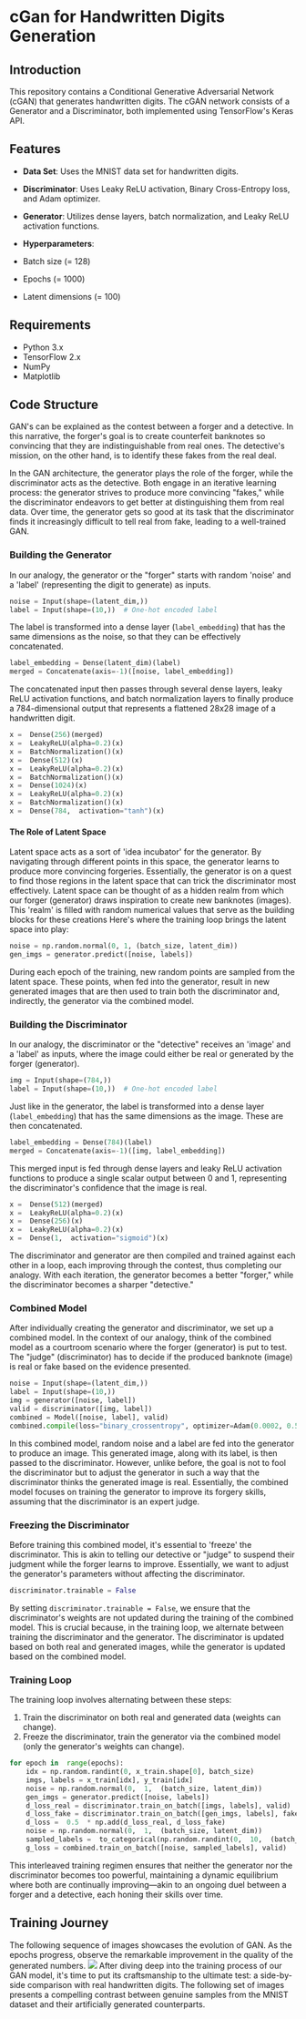 # cGan for Handwritten Digits Generation

## Introduction

This repository contains a Conditional Generative Adversarial Network (cGAN) that generates handwritten digits. The cGAN network consists of a Generator and a Discriminator, both implemented using TensorFlow's Keras API.

## Features

- **Data Set**: Uses the MNIST data set for handwritten digits.

- **Discriminator**: Uses Leaky ReLU activation, Binary Cross-Entropy loss, and Adam optimizer.

- **Generator**: Utilizes dense layers, batch normalization, and Leaky ReLU activation functions.

- **Hyperparameters**:

- Batch size \(= 128\)

- Epochs \(= 1000\)

- Latent dimensions \(= 100\)

## Requirements

- Python 3.x
- TensorFlow 2.x
- NumPy
- Matplotlib

## Code Structure

GAN's can be explained as the contest between a forger and a detective. In this narrative, the forger's goal is to create counterfeit banknotes so convincing that they are indistinguishable from real ones. The detective's mission, on the other hand, is to identify these fakes from the real deal.

In the GAN architecture, the generator plays the role of the forger, while the discriminator acts as the detective. Both engage in an iterative learning process: the generator strives to produce more convincing "fakes," while the discriminator endeavors to get better at distinguishing them from real data. Over time, the generator gets so good at its task that the discriminator finds it increasingly difficult to tell real from fake, leading to a well-trained GAN.

### Building the Generator

In our analogy, the generator or the "forger" starts with random 'noise' and a 'label' (representing the digit to generate) as inputs.

```python
noise = Input(shape=(latent_dim,))
label = Input(shape=(10,))  # One-hot encoded label
```

The label is transformed into a dense layer (`label_embedding`) that has the same dimensions as the noise, so that they can be effectively concatenated.

```python
label_embedding = Dense(latent_dim)(label)
merged = Concatenate(axis=-1)([noise, label_embedding])
```

The concatenated input then passes through several dense layers, leaky ReLU activation functions, and batch normalization layers to finally produce a 784-dimensional output that represents a flattened 28x28 image of a handwritten digit.

```python
x =  Dense(256)(merged)
x =  LeakyReLU(alpha=0.2)(x)
x =  BatchNormalization()(x)
x =  Dense(512)(x)
x =  LeakyReLU(alpha=0.2)(x)
x =  BatchNormalization()(x)
x =  Dense(1024)(x)
x =  LeakyReLU(alpha=0.2)(x)
x =  BatchNormalization()(x)
x =  Dense(784,  activation="tanh")(x)
```

#### The Role of Latent Space

Latent space acts as a sort of 'idea incubator' for the generator. By navigating through different points in this space, the generator learns to produce more convincing forgeries. Essentially, the generator is on a quest to find those regions in the latent space that can trick the discriminator most effectively.
Latent space can be thought of as a hidden realm from which our forger (generator) draws inspiration to create new banknotes (images). This 'realm' is filled with random numerical values that serve as the building blocks for these creations
Here's where the training loop brings the latent space into play:

```python
noise = np.random.normal(0, 1, (batch_size, latent_dim))
gen_imgs = generator.predict([noise, labels])
```

During each epoch of the training, new random points are sampled from the latent space. These points, when fed into the generator, result in new generated images that are then used to train both the discriminator and, indirectly, the generator via the combined model.

### Building the Discriminator

In our analogy, the discriminator or the "detective" receives an 'image' and a 'label' as inputs, where the image could either be real or generated by the forger (generator).

```python
img = Input(shape=(784,))
label = Input(shape=(10,))  # One-hot encoded label
```

Just like in the generator, the label is transformed into a dense layer (`label_embedding`) that has the same dimensions as the image. These are then concatenated.

```python
label_embedding = Dense(784)(label)
merged = Concatenate(axis=-1)([img, label_embedding])
```

This merged input is fed through dense layers and leaky ReLU activation functions to produce a single scalar output between 0 and 1, representing the discriminator's confidence that the image is real.

```python
x =  Dense(512)(merged)
x =  LeakyReLU(alpha=0.2)(x)
x =  Dense(256)(x)
x =  LeakyReLU(alpha=0.2)(x)
x =  Dense(1,  activation="sigmoid")(x)
```

The discriminator and generator are then compiled and trained against each other in a loop, each improving through the contest, thus completing our analogy. With each iteration, the generator becomes a better "forger," while the discriminator becomes a sharper "detective."

### Combined Model

After individually creating the generator and discriminator, we set up a combined model. In the context of our analogy, think of the combined model as a courtroom scenario where the forger (generator) is put to test. The "judge" (discriminator) has to decide if the produced banknote (image) is real or fake based on the evidence presented.

```python
noise = Input(shape=(latent_dim,))
label = Input(shape=(10,))
img = generator([noise, label])
valid = discriminator([img, label])
combined = Model([noise, label], valid)
combined.compile(loss="binary_crossentropy", optimizer=Adam(0.0002, 0.5))
```

In this combined model, random noise and a label are fed into the generator to produce an image. This generated image, along with its label, is then passed to the discriminator. However, unlike before, the goal is not to fool the discriminator but to adjust the generator in such a way that the discriminator thinks the generated image is real. Essentially, the combined model focuses on training the generator to improve its forgery skills, assuming that the discriminator is an expert judge.

### Freezing the Discriminator

Before training this combined model, it's essential to 'freeze' the discriminator. This is akin to telling our detective or "judge" to suspend their judgment while the forger learns to improve. Essentially, we want to adjust the generator's parameters without affecting the discriminator.

```python
discriminator.trainable = False
```

By setting `discriminator.trainable = False`, we ensure that the discriminator's weights are not updated during the training of the combined model. This is crucial because, in the training loop, we alternate between training the discriminator and the generator. The discriminator is updated based on both real and generated images, while the generator is updated based on the combined model.

### Training Loop

The training loop involves alternating between these steps:

1.  Train the discriminator on both real and generated data (weights can change).
2.  Freeze the discriminator, train the generator via the combined model (only the generator's weights can change).

```python
for epoch in  range(epochs):
	idx = np.random.randint(0, x_train.shape[0], batch_size)
	imgs, labels = x_train[idx], y_train[idx]
	noise = np.random.normal(0,  1,  (batch_size, latent_dim))
	gen_imgs = generator.predict([noise, labels])
	d_loss_real = discriminator.train_on_batch([imgs, labels], valid)
	d_loss_fake = discriminator.train_on_batch([gen_imgs, labels], fake)
	d_loss =  0.5  * np.add(d_loss_real, d_loss_fake)
	noise = np.random.normal(0,  1,  (batch_size, latent_dim))
	sampled_labels =  to_categorical(np.random.randint(0,  10,  (batch_size,  1)),  num_classes=10)
	g_loss = combined.train_on_batch([noise, sampled_labels], valid)
```

This interleaved training regimen ensures that neither the generator nor the discriminator becomes too powerful, maintaining a dynamic equilibrium where both are continually improving—akin to an ongoing duel between a forger and a detective, each honing their skills over time.
## Training Journey
The following sequence of images showcases the evolution of GAN. As the epochs progress, observe the remarkable improvement in the quality of the generated numbers.
![](https://github.com/boriscu/cGAN-Digits/blob/main/public/Images_Through_Epochs.png)
After diving deep into the training process of our GAN model, it's time to put its craftsmanship to the ultimate test: a side-by-side comparison with real handwritten digits. The following set of images presents a compelling contrast between genuine samples from the MNIST dataset and their artificially generated counterparts.
![]()
